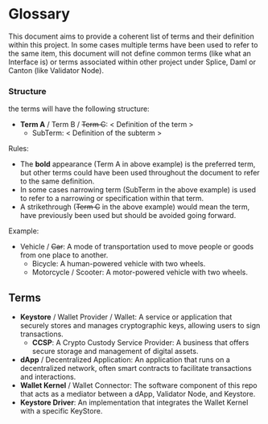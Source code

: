 # Glossary

This document aims to provide a coherent list of terms and their definition within this project. In some cases multiple terms have been used to refer to the same item, this document will not define common terms (like what an Interface is) or terms associated within other project under Splice, Daml or Canton (like Validator Node).

### Structure

the terms will have the following structure:

- **Term A** / Term B / ~~Term C~~: < Definition of the term >
    - SubTerm: < Definition of the subterm >

Rules:

- The **bold** appearance (Term A in above example) is the preferred term, but other terms could have been used throughout the document to refer to the same definition.
- In some cases narrowing term (SubTerm in the above example) is used to refer to a narrowing or specification within that term.
- A strikethrough (~~Term C~~ in the above example) would mean the term, have previously been used but should be avoided going forward.

Example:

- Vehicle / ~~Car~~: A mode of transportation used to move people or goods from one place to another.
    - Bicycle: A human-powered vehicle with two wheels.
    - Motorcycle / Scooter: A motor-powered vehicle with two wheels.

## Terms

- **Keystore** / Wallet Provider / Wallet: A service or application that securely stores and manages cryptographic keys, allowing users to sign transactions.
    - **CCSP**: A Crypto Custody Service Provider: A business that offers secure storage and management of digital assets.
- **dApp** / Decentralized Application: An application that runs on a decentralized network, often smart contracts to facilitate transactions and interactions.
- **Wallet Kernel** / Wallet Connector: The software component of this repo that acts as a mediator between a dApp, Validator Node, and Keystore.
- **Keystore Driver**: An implementation that integrates the Wallet Kernel with a specific KeyStore.
